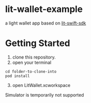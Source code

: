 # lit-wallet-example

a light wallet app based on [lit-swift-sdk](https://github.com/j-labs-xyz/lit-swift-sdk)

# Getting Started

1. clone this repository.
2. open your terminal 

```
cd folder-to-clone-into
pod install
```

3. open LitWallet.xcworkspace


Simulator is temporarily not supported 
